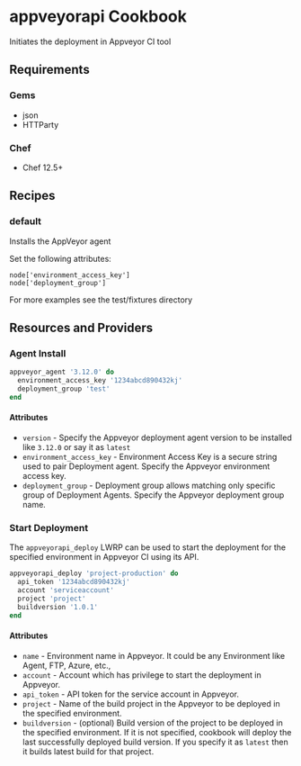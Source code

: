# appveyorapi Cookbook

Initiates the deployment in Appveyor CI tool

## Requirements
### Gems
- json
- HTTParty

### Chef
- Chef 12.5+

## Recipes
### default  
Installs the AppVeyor agent

Set the following attributes:
```
node['environment_access_key']
node['deployment_group']
```

For more examples see the test/fixtures directory

## Resources and Providers
### Agent Install
```ruby
appveyor_agent '3.12.0' do
  environment_access_key '1234abcd890432kj'
  deployment_group 'test'
end
```
#### Attributes
- `version` - Specify the Appveyor deployment agent version to be installed like `3.12.0` or say it as `latest`
- `environment_access_key` - Environment Access Key is a secure string used to pair Deployment agent. Specify the Appveyor environment access key.
- `deployment_group` - Deployment group allows matching only specific group of Deployment Agents. Specify the Appveyor deployment group name. 

### Start Deployment
The `appveyorapi_deploy` LWRP can be used to start the deployment for the specified environment in Appveyor CI using its API.

```ruby
appveyorapi_deploy 'project-production' do
  api_token '1234abcd890432kj'
  account 'serviceaccount'
  project 'project'
  buildversion '1.0.1'
end
```

#### Attributes
- `name` - Environment name in Appveyor. It could be any Environment like Agent, FTP, Azure, etc.,
- `account` - Account which has privilege to start the deployment in Appveyor.
- `api_token` - API token for the service account in Appveyor.
- `project` - Name of the build project in the Appveyor to be deployed in the specified environment.
- `buildversion` - (optional) Build version of the project to be deployed in the specified environment. If it is not specified, cookbook will deploy the last successfully deployed build version. If you specify it as `latest` then it builds latest build for that project.
